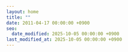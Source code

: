 ```yaml
---
layout: home
title: ""
date: 2011-04-17 00:00:00 +0900
seo:
  date_modified: 2025-10-05 00:00:00 +0900
last_modified_at: 2025-10-05 00:00:00 +0900
---
```

